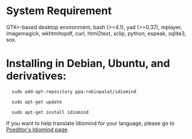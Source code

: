 
# System Requirement #

GTK+-based desktop environment, bash (>=4.1), yad (>=0.37), mplayer, imagemagick, wkhtmltopdf, curl, html2text, xclip, python, espeak, sqlite3, sox.

# Installing in Debian, Ubuntu, and derivatives: #


      sudo add-apt-repository ppa:robinpalat/idiomind
      
      sudo apt-get update
      
      sudo apt-get install idiomind

If you want to help translate Idiomind for your language, please go to <a href='https://poeditor.com/join/project/Y4OXR1mTmU'>Poeditor's Idiomind page</a>.
